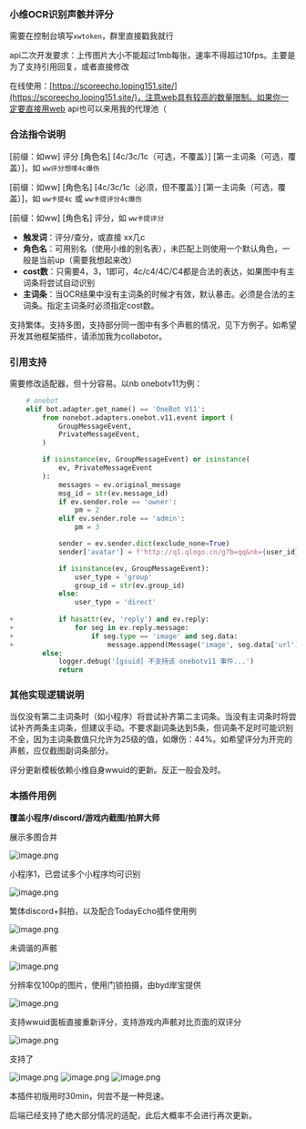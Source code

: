 ### 小维OCR识别声骸并评分

需要在控制台填写`xwtoken`，群里直接戳我就行

api二次开发要求：上传图片大小不能超过1mb每张，速率不得超过10fps。主要是为了支持引用回复，或者直接修改

在线使用：[https://scoreecho.loping151.site/](https://scoreecho.loping151.site/)，注意web具有较高的数量限制。如果你一定要直接用web api也可以来用我的代理池（

### 合法指令说明

[前缀：如ww] 评分 [角色名] [4c/3c/1c（可选，不覆盖）] [第一主词条（可选，覆盖）]，如 `ww评分想嗦4c爆伤`

[前缀：如ww] [角色名] [4c/3c/1c（必须，但不覆盖）] [第一主词条（可选，覆盖）]，如 `ww卡提4c` 或 `ww卡提评分4c爆伤`

[前缀：如ww] [角色名] 评分，如 `ww卡提评分`

- **触发词**：评分/查分，或直接 xx几c
- **角色名**：可用别名（使用小维的别名表），未匹配上则使用一个默认角色，一般是当前up（需要我想起来改）
- **cost数**：只需要4，3，1即可，4c/c4/4C/C4都是合法的表达，如果图中有主词条将尝试自动识别
- **主词条**：当OCR结果中没有主词条的时候才有效，默认暴击。必须是合法的主词条。指定主词条时必须指定cost数。

支持繁体。支持多图，支持部分同一图中有多个声骸的情况，见下方例子。如希望开发其他框架插件，请添加我为collabotor。

### 引用支持

需要修改适配器，但十分容易。以nb onebotv11为例：

```python
    # onebot
    elif bot.adapter.get_name() == 'OneBot V11':
        from nonebot.adapters.onebot.v11.event import (
            GroupMessageEvent,
            PrivateMessageEvent,
        )

        if isinstance(ev, GroupMessageEvent) or isinstance(
            ev, PrivateMessageEvent
        ):
            messages = ev.original_message
            msg_id = str(ev.message_id)
            if ev.sender.role == 'owner':
                pm = 2
            elif ev.sender.role == 'admin':
                pm = 3

            sender = ev.sender.dict(exclude_none=True)
            sender['avatar'] = f'http://q1.qlogo.cn/g?b=qq&nk={user_id}&s=640'

            if isinstance(ev, GroupMessageEvent):
                user_type = 'group'
                group_id = str(ev.group_id)
            else:
                user_type = 'direct'
                
+           if hasattr(ev, 'reply') and ev.reply:
+               for seg in ev.reply.message:
+                   if seg.type == 'image' and seg.data:
+                       message.append(Message('image', seg.data['url']))
        else:
            logger.debug('[gsuid] 不支持该 onebotv11 事件...')
            return
```

### 其他实现逻辑说明

当仅没有第二主词条时（如小程序）将尝试补齐第二主词条。当没有主词条时将尝试补齐两条主词条，但建议手动。不要求副词条达到5条，但词条不足时可能识别不全，因为主词条数值只允许为25级的值，如爆伤：44%。如希望评分为开完的声骸，应仅截图副词条部分。

评分更新模板依赖小维自身wwuid的更新。反正一般会及时。

### 本插件用例
**覆盖小程序/discord/游戏内截图/拍屏大师**

展示多图合并

![image.png](example.png)

小程序1，已尝试多个小程序均可识别

![image.png](example2.png)

繁体discord+斜拍，以及配合TodayEcho插件使用例

![image.png](example3.png)

未调谐的声骸

![image.png](example4.png)

分辨率仅100p的图片，使用门锁拍摄，由byd岸宝提供

![image.png](example5.png)

支持wwuid面板直接重新评分，支持游戏内声骸对比页面的双评分

![image.png](example6.png)

支持了

![image.png](example7.png)
![image.png](example8.png)
![image.png](example9.png)

本插件初版用时30min，何尝不是一种竞速。

后端已经支持了绝大部分情况的适配，此后大概率不会进行再次更新。